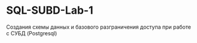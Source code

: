# SQL-SUBD-Lab-1
Cоздания схемы данных и базового разграничения доступа при работе с СУБД (Postgresql)
